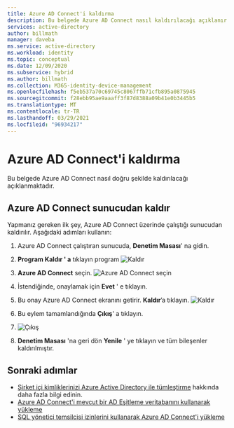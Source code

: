 ```yaml
---
title: Azure AD Connect'i kaldırma
description: Bu belgede Azure AD Connect nasıl kaldırılacağı açıklanır.
services: active-directory
author: billmath
manager: daveba
ms.service: active-directory
ms.workload: identity
ms.topic: conceptual
ms.date: 12/09/2020
ms.subservice: hybrid
ms.author: billmath
ms.collection: M365-identity-device-management
ms.openlocfilehash: f5eb537a70c69745c8067ffb71cfb895a0875945
ms.sourcegitcommit: f28ebb95ae9aaaff3f87d8388a09b41e0b3445b5
ms.translationtype: MT
ms.contentlocale: tr-TR
ms.lasthandoff: 03/29/2021
ms.locfileid: "96934217"
---
```

# <a name="uninstall-azure-ad-connect"></a>Azure AD Connect'i kaldırma

Bu belgede Azure AD Connect nasıl doğru şekilde kaldırılacağı açıklanmaktadır.

## <a name="uninstall-azure-ad-connect-from-the-server"></a>Azure AD Connect sunucudan kaldır
Yapmanız gereken ilk şey, Azure AD Connect üzerinde çalıştığı sunucudan kaldırılır.  Aşağıdaki adımları kullanın:

 1. Azure AD Connect çalıştıran sunucuda, **Denetim Masası**' na gidin.
 2. **Program Kaldır ' a** tıklayın program 
  ![ Kaldır](media/how-to-connect-uninstall/uninstall-1.png)</br>
 
 3. **Azure AD Connect** seçin.
 ![Azure AD Connect seçin](media/how-to-connect-uninstall/uninstall-2.png)</br>
 
 4. İstendiğinde, onaylamak için **Evet** ' e tıklayın.
 5. Bu onay Azure AD Connect ekranını getirir.  **Kaldır**’a tıklayın.
 ![Kaldır](media/how-to-connect-uninstall/uninstall-3.png)</br>
 
 6. Bu eylem tamamlandığında **Çıkış**' a tıklayın.
 7. ![Çıkış](media/how-to-connect-uninstall/uninstall-4.png)</br>
 
 8. **Denetim Masası** 'na geri dön **Yenile** ' ye tıklayın ve tüm bileşenler kaldırılmıştır.


## <a name="next-steps"></a>Sonraki adımlar

- [Şirket içi kimliklerinizi Azure Active Directory ile tümleştirme](whatis-hybrid-identity.md) hakkında daha fazla bilgi edinin.
- [Azure AD Connect'i mevcut bir AD Eşitleme veritabanını kullanarak yükleme](how-to-connect-install-existing-database.md)
- [SQL yönetici temsilcisi izinlerini kullanarak Azure AD Connect'i yükleme](how-to-connect-install-sql-delegation.md)

